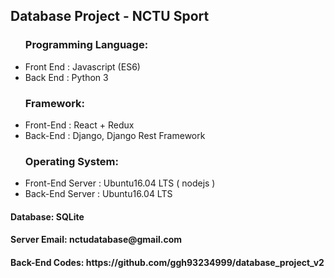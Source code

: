 <div>
<h2> Database Project - NCTU Sport </h2>
  <div>
    <ul>
<h3>Programming Language:</h3>
      <li>Front End : Javascript (ES6)</li>
      <li>Back End : Python 3</li>
    </ul>
  </div>
  <div>
    <ul>
      <h3>Framework:</h3>
      <li>Front-End : React + Redux</li>
      <li>Back-End : Django, Django Rest Framework</li>
    </ul>
  </div>
  <div>
    <ul>
      <h3>Operating System:</h3>
      <li>Front-End Server : Ubuntu16.04 LTS ( nodejs )</li>
      <li>Back-End Server : Ubuntu16.04 LTS</li>
    </ul>
  </div>
  <div>
    <h4>Database: SQLite</h4>
  </div>
  <div>
    <h4>Server Email: nctudatabase@gmail.com</h4>
  </div>
  <div>
    <h4>Back-End Codes: https://github.com/ggh93234999/database_project_v2 </h4>
  </div>
</div>
